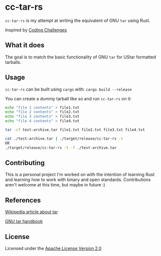 # cc-tar-rs
`cc-tar-rs` is my attempt at writing the equivalent of GNU `tar` using Rust.

Inspired by [Coding Challenges](https://codingchallenges.fyi/challenges/challenge-tar/)

## What it does
The goal is to match the basic functionality of GNU `tar` for UStar formatted tarballs.

## Usage
`cc-tar-rs` can be built using `cargo` with:
`cargo build --release`

You can create a dummy tarball like so and run `cc-tar-rs` on it:
```bash
echo "file 1 contents" > file1.txt
echo "file 2 contents" > file2.txt
echo "file 3 contents" > file3.txt
echo "file 4 contents" > file4.txt

tar -cf test-archive.tar file1.txt file2.txt file3.txt file4.txt

cat ./test-archive.tar | ./target/release/cc-tar-rs -t
OR
./target/release/cc-tar-rs -t -f ./test-archive.tar
```

## Contributing
This is a personal project I'm worked on with the intention of learning Rust and learning how to work with binary and open standards. Contributions aren't welcome at this time, but maybe in future :)

## References
[Wikipedia article about tar](https://en.wikipedia.org/wiki/Tar_(computing))

[GNU tar handbook](https://www.gnu.org/software/tar/manual/)

## License
Licensed under the [Apache License Version 2.0](LICENSE)
